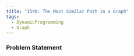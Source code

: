 ```yaml
---
title: "1548: The Most Similar Path in a Graph"
tags:
  - DynamicProgramming
  - Graph
---
```

### Problem Statement

